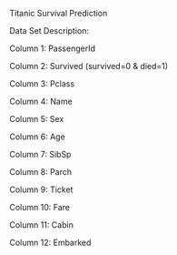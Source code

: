 Titanic Survival Prediction


Data Set Description:

Column 1: PassengerId

Column 2: Survived  (survived=0 & died=1)

Column 3: Pclass

Column 4: Name

Column 5: Sex

Column 6: Age

Column 7: SibSp

Column 8: Parch

Column 9: Ticket

Column 10: Fare

Column 11: Cabin

Column 12: Embarked
